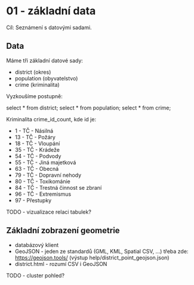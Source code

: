 # 01 - základní data

Cíl: Seznámení s datovými sadami.

## Data

Máme tři základní datové sady:
- district (okres)
- population (obyvatelstvo)
- crime (kriminalita)

Vyzkoušíme postupně:

select * from district;
select * from population;
select * from crime;

Kriminalita crime_id_count, kde id je:

- 1  - TČ - Násilná
- 13 - TČ - Požáry
- 18 - TČ - Vloupání
- 35 - TČ - Krádeže
- 54 - TČ - Podvody
- 55 - TČ - Jiná majetková
- 63 - TČ - Obecná
- 79 - TČ - Dopravní nehody
- 80 - TČ - Toxikománie
- 84 - TČ - Trestná činnost se zbraní
- 96 - TČ - Extremismus
- 97      - Přestupky

TODO - vizualizace relaci tabulek?

## Základní zobrazení geometrie

- databázový klient
- GeoJSON - jeden ze standardů (GML, KML, Spatial CSV, ...) třeba zde: https://geojson.tools/ (výstup help/district_point_geojson.json)
- district.html - rozumí CSV i GeoJSON

TODO - cluster pohled?





















